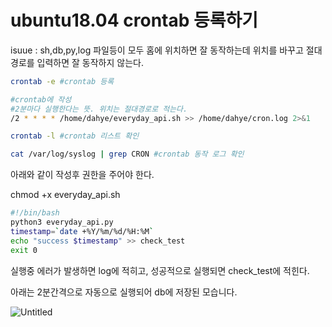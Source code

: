 # ubuntu18.04 crontab 등록하기

isuue : sh,db,py,log 파일등이 모두 홈에 위치하면 잘 동작하는데 위치를 바꾸고 절대경로를 입력하면 잘 동작하지 않는다.

```bash
crontab -e #crontab 등록

#crontab에 작성
#2분마다 실행한다는 뜻. 위치는 절대경로로 적는다.
/2 * * * * /home/dahye/everyday_api.sh >> /home/dahye/cron.log 2>&1

crontab -l #crontab 리스트 확인

cat /var/log/syslog | grep CRON #crontab 동작 로그 확인
```

아래와 같이 작성후 권한을 주어야 한다.

chmod +x everyday_api.sh

```bash
#!/bin/bash
python3 everyday_api.py
timestamp=`date +%Y/%m/%d/%H:%M`
echo "success $timestamp" >> check_test
exit 0
```

실행중 에러가 발생하면 log에 적히고, 성공적으로 실행되면 check_test에 적힌다.

아래는 2분간격으로 자동으로 실행되어 db에 저장된 모습니다.

![Untitled](%E1%84%8C%E1%85%A6%E1%84%86%E1%85%A9%E1%86%A8%20%E1%84%8B%E1%85%A5%E1%86%B9%E1%84%8B%E1%85%B3%E1%86%B7%20cfa0c6fcd4c44a269d463cda6e8694e2/Untitled.png)